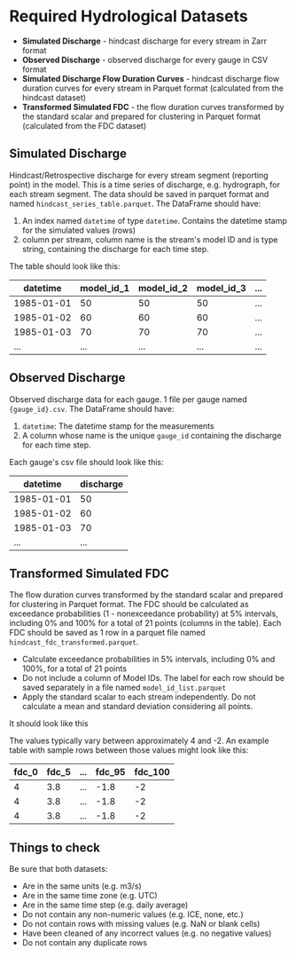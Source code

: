 # Required Hydrological Datasets

- **Simulated Discharge** - hindcast discharge for every stream in Zarr format
- **Observed Discharge** - observed discharge for every gauge in CSV format
- **Simulated Discharge Flow Duration Curves** - hindcast discharge flow duration curves for every stream in Parquet format (calculated from the hindcast dataset)
- **Transformed Simulated FDC** - the flow duration curves transformed by the standard scalar and prepared for clustering in Parquet format (calculated from the FDC dataset)

## Simulated Discharge
Hindcast/Retrospective discharge for every stream segment (reporting point) in the model. This is a time series of
discharge, e.g. hydrograph, for each stream segment. The data should be saved in parquet format and named 
`hindcast_series_table.parquet`. The DataFrame should have:

1. An index named `datetime` of type `datetime`. Contains the datetime stamp for the simulated values (rows)
2. column per stream, column name is the stream's model ID and is type string, containing the discharge for each
       time step.

The table should look like this:

| datetime   | model_id_1 | model_id_2 | model_id_3 | ... |
|------------|------------|------------|------------|-----|
| 1985-01-01 | 50         | 50         | 50         | ... |
| 1985-01-02 | 60         | 60         | 60         | ... |
| 1985-01-03 | 70         | 70         | 70         | ... |
| ...        | ...        | ...        | ...        | ... |

## Observed Discharge
Observed discharge data for each gauge. 1 file per gauge named `{gauge_id}.csv`. The DataFrame should have:

1. `datetime`: The datetime stamp for the measurements
2. A column whose name is the unique `gauge_id` containing the discharge for each time step.

Each gauge's csv file should look like this:

| datetime   | discharge |
|------------|-----------|
| 1985-01-01 | 50        |
| 1985-01-02 | 60        |
| 1985-01-03 | 70        |
| ...        | ...       |

## Transformed Simulated FDC
The flow duration curves transformed by the standard scalar and prepared for clustering in Parquet format. The FDC should 
be calculated as exceedance probabilities (1 - nonexceedance probability) at 5% intervals, including 0% and 100% for a total 
of 21 points (columns in the table). Each FDC should be saved as 1 row in a parquet file named `hindcast_fdc_transformed.parquet`.

- Calculate exceedance probabilities in 5% intervals, including 0% and 100%, for a total of 21 points
- Do not include a column of Model IDs. The label for each row should be saved separately in a file named `model_id_list.parquet`
- Apply the standard scalar to each stream independently. Do not calculate a mean and standard deviation considering all points.

It should look like this

The values typically vary between approximately 4 and -2. An example table with sample rows between those values might look like this:

| fdc_0 | fdc_5 | ... | fdc_95 | fdc_100 |
|-------|-------|-----|--------|---------|
| 4     | 3.8   | ... | -1.8   | -2      |
| 4     | 3.8   | ... | -1.8   | -2      |
| 4     | 3.8   | ... | -1.8   | -2      |


## Things to check

Be sure that both datasets:

- Are in the same units (e.g. m3/s)
- Are in the same time zone (e.g. UTC)
- Are in the same time step (e.g. daily average)
- Do not contain any non-numeric values (e.g. ICE, none, etc.)
- Do not contain rows with missing values (e.g. NaN or blank cells)
- Have been cleaned of any incorrect values (e.g. no negative values)
- Do not contain any duplicate rows
